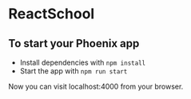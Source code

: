# ReactSchool

## To start your Phoenix app

* Install dependencies with `npm install`
* Start the app with `npm run start`


Now you can visit localhost:4000 from your browser.
